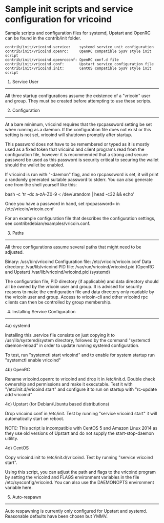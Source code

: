 Sample init scripts and service configuration for vricoind
==========================================================

Sample scripts and configuration files for systemd, Upstart and OpenRC
can be found in the contrib/init folder.

    contrib/init/vricoind.service:    systemd service unit configuration
    contrib/init/vricoind.openrc:     OpenRC compatible SysV style init script
    contrib/init/vricoind.openrcconf: OpenRC conf.d file
    contrib/init/vricoind.conf:       Upstart service configuration file
    contrib/init/vricoind.init:       CentOS compatible SysV style init script

1. Service User
---------------------------------

All three startup configurations assume the existence of a "vricoin" user
and group.  They must be created before attempting to use these scripts.

2. Configuration
---------------------------------

At a bare minimum, vricoind requires that the rpcpassword setting be set
when running as a daemon.  If the configuration file does not exist or this
setting is not set, vricoind will shutdown promptly after startup.

This password does not have to be remembered or typed as it is mostly used
as a fixed token that vricoind and client programs read from the configuration
file, however it is recommended that a strong and secure password be used
as this password is security critical to securing the wallet should the
wallet be enabled.

If vricoind is run with "-daemon" flag, and no rpcpassword is set, it will
print a randomly generated suitable password to stderr.  You can also
generate one from the shell yourself like this:

bash -c 'tr -dc a-zA-Z0-9 < /dev/urandom | head -c32 && echo'

Once you have a password in hand, set rpcpassword= in /etc/vricoin/vricoin.conf

For an example configuration file that describes the configuration settings,
see contrib/debian/examples/vricoin.conf.

3. Paths
---------------------------------

All three configurations assume several paths that might need to be adjusted.

Binary:              /usr/bin/vricoind
Configuration file:  /etc/vricoin/vricoin.conf
Data directory:      /var/lib/vricoind
PID file:            /var/run/vricoind/vricoind.pid (OpenRC and Upstart)
                     /var/lib/vricoind/vricoind.pid (systemd)

The configuration file, PID directory (if applicable) and data directory
should all be owned by the vricoin user and group.  It is advised for security
reasons to make the configuration file and data directory only readable by the
vricoin user and group.  Access to vricoin-cli and other vricoind rpc clients
can then be controlled by group membership.

4. Installing Service Configuration
-----------------------------------

4a) systemd

Installing this .service file consists on just copying it to
/usr/lib/systemd/system directory, followed by the command
"systemctl daemon-reload" in order to update running systemd configuration.

To test, run "systemctl start vricoind" and to enable for system startup run
"systemctl enable vricoind"

4b) OpenRC

Rename vricoind.openrc to vricoind and drop it in /etc/init.d.  Double
check ownership and permissions and make it executable.  Test it with
"/etc/init.d/vricoind start" and configure it to run on startup with
"rc-update add vricoind"

4c) Upstart (for Debian/Ubuntu based distributions)

Drop vricoind.conf in /etc/init.  Test by running "service vricoind start"
it will automatically start on reboot.

NOTE: This script is incompatible with CentOS 5 and Amazon Linux 2014 as they
use old versions of Upstart and do not supply the start-stop-daemon uitility.

4d) CentOS

Copy vricoind.init to /etc/init.d/vricoind. Test by running "service vricoind start".

Using this script, you can adjust the path and flags to the vricoind program by
setting the vricoind and FLAGS environment variables in the file
/etc/sysconfig/vricoind. You can also use the DAEMONOPTS environment variable here.

5. Auto-respawn
-----------------------------------

Auto respawning is currently only configured for Upstart and systemd.
Reasonable defaults have been chosen but YMMV.
